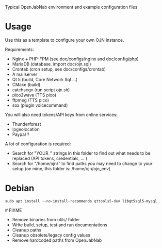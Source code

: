 Typical OpenJabNab environment and example configuration files

# Usage

Use this as a template to configure your own OJN instance.

Requirements:
  - Nginx  + PHP-FPM (see doc/configs/nginx and doc/config/php)
  - MariaDB (database, import doc/ojn.sql)
  - Crontab (cron setup, see doc/configs/crontab)
  - A mailserver
  - Qt 5 (build, Core Network Sql ...)
  - CMake (build)
  - catchsegv (run script ojn.sh)
  - pico2wave (TTS pico)
  - ffpmeg (TTS pico)
  - sox (plugin voicecommand)

You will also need tokens/API keys from online services:
  - Thunderforest
  - Ipgeolocation
  - Paypal ?

A lot of configuration is required:
  - Search for "YOUR_" strings in this folder to find out what needs to be replaced (API tokens, credentials, ... )
  - Search for "/home/ojn/" to find paths you may need to change to your setup (on mine, this folder is: /home/ojn/ojn_env)

# Debian

    sudo apt install --no-install-recommends qttools5-dev libqt5sql5-mysql

# FIXME

- Remove binaries from utils/ folder
- Write build, setup, test and run documentations
- Cleanup paths
- Cleanup obsolete/legacy config values
- Remove hardcoded paths from OpenJabNab
